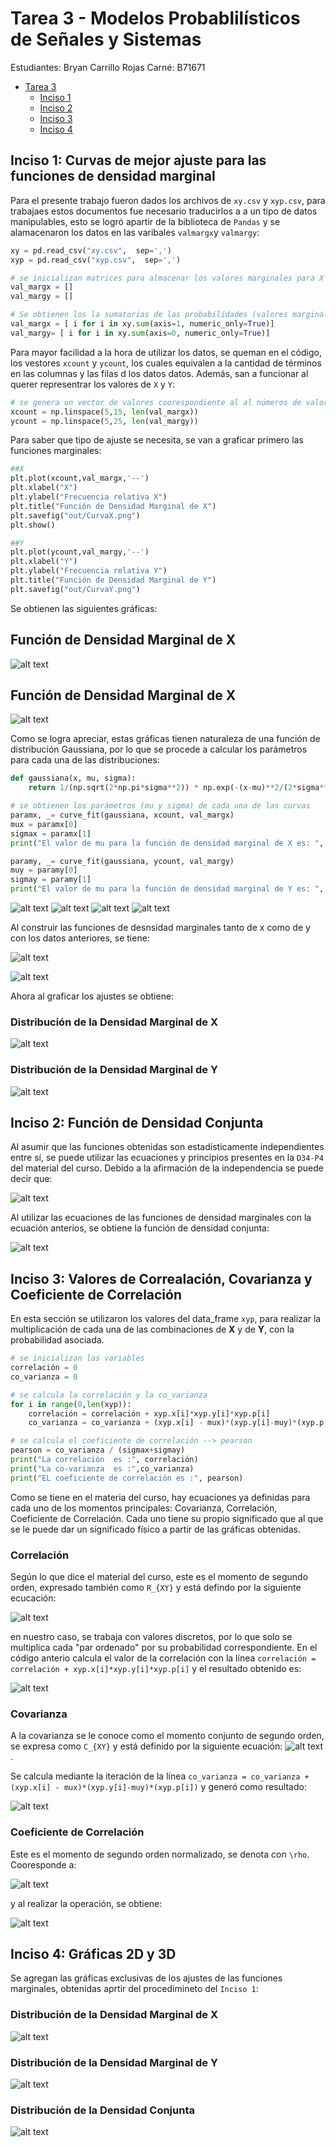 # Tarea 3 - Modelos Probablilísticos de Señales y Sistemas

Estudiantes: Bryan Carrillo Rojas
Carné: B71671

- [Tarea 3](#tarea3)
  - [Inciso 1](#inciso_1)
  - [Inciso 2](#inciso_2)
  - [Inciso 3](#inciso_3)
  - [Inciso 4](#inciso_4)


## Inciso 1: Curvas de mejor ajuste para las funciones de densidad marginal
Para el presente trabajo fueron dados los archivos de `xy.csv` y `xyp.csv`,  para trabajaes estos documentos fue necesario traducirlos a a un tipo de datos manipulables, esto se logró apartir de la biblioteca de `Pandas` y se alamacenaron los datos en las varibales `valmargx`y `valmargy`:

``` python
xy = pd.read_csv("xy.csv",  sep=',')
xyp = pd.read_csv("xyp.csv",  sep=',')

# se inicializan matrices para almacenar los valores marginales para X y Y
val_margx = []
val_margy = []

# Se obtienen los la sumatorias de las probabilidades (valores marginales)
val_margx = [ i for i in xy.sum(axis=1, numeric_only=True)]
val_margy= [ i for i in xy.sum(axis=0, numeric_only=True)]
 ```
 Para mayor facilidad a la hora de utilizar los datos, se queman en el código, los vestores `xcount` y `ycount`, los cuales equivalen a la cantidad de términos en las columnas y las filas d los datos datos. Además, san a funcionar al querer representrar los valores de `X` y `Y`:

 ```python
# se genera un vector de valores coorespondiente al al números de valores marginales obtenidos
xcount = np.linspace(5,15, len(val_margx))
ycount = np.linspace(5,25, len(val_margy))
```

Para saber que tipo de ajuste se necesita, se van a graficar primero las funciones marginales:
 ```python
##X
plt.plot(xcount,val_margx,'--')
plt.xlabel("X")
plt.ylabel("Frecuencia relativa X")
plt.title("Función de Densidad Marginal de X")
plt.savefig("out/CurvaX.png")
plt.show()

##Y
plt.plot(ycount,val_margy,'--')
plt.xlabel("Y")
plt.ylabel("Frecuencia relativa Y")
plt.title("Función de Densidad Marginal de Y")
plt.savefig("out/CurvaY.png")
```

Se obtienen las siguientes gráficas:
## Función de Densidad Marginal de X
![alt text](https://github.com/bryancr1818/Tarea3/blob/master/out/CurvaX.png) 
## Función de Densidad Marginal de X
![alt text](https://github.com/bryancr1818/Tarea3/blob/master/out/CurvaY.png) 

Como se logra apreciar, estas gráficas tienen naturaleza de una función de distribución Gaussiana, por lo que se procede a calcular los parámetros para cada una de las distribuciones:

```python
def gaussiana(x, mu, sigma):
    return 1/(np.sqrt(2*np.pi*sigma**2)) * np.exp(-(x-mu)**2/(2*sigma**2))

# se obtienen los parámetros (mu y sigma) de cada una de las curvas
paramx, _= curve_fit(gaussiana, xcount, val_margx)
mux = paramx[0]
sigmax = paramx[1]
print("El valor de mu para la función de densidad marginal de X es: ", mux, " y el valor de sigma es: ", sigmax)

paramy, _= curve_fit(gaussiana, ycount, val_margy)
muy = paramy[0]
sigmay = paramy[1]
print("El valor de mu para la función de densidad marginal de Y es: ", muy, " y el valor de sigma es: ", sigmay)
```
![alt text](https://github.com/bryancr1818/Tarea3/blob/master/ecauciones/1.gif) 
![alt text](https://github.com/bryancr1818/Tarea3/blob/master/ecauciones/2.gif) 
![alt text](https://github.com/bryancr1818/Tarea3/blob/master/ecauciones/3.gif) 
![alt text](https://github.com/bryancr1818/Tarea3/blob/master/ecauciones/4.gif) 

Al construir las funciones de desnsidad marginales tanto de x como de y con los datos anteriores, se tiene:

![alt text](https://github.com/bryancr1818/Tarea3/blob/master/out/conjx.png) 

![alt text](https://github.com/bryancr1818/Tarea3/blob/master/out/conjy.png) 


Ahora al graficar los ajustes se obtiene:
### Distribución de la Densidad Marginal de X
![alt text](https://github.com/bryancr1818/Tarea3/blob/master/out/AjusteX.png) 

### Distribución de la Densidad Marginal de Y
![alt text](https://github.com/bryancr1818/Tarea3/blob/master/out/AjusteY.png) 

## Inciso 2: Función de Densidad Conjunta
Al asumir que las funciones obtenidas son estadísticamente independientes entre sí, se puede utilizar las ecuaciones y principios presentes en la `D34-P4` del material del curso. Debido a la afirmación de la independencia se puede decir que:

![alt text](https://github.com/bryancr1818/Tarea3/blob/master/ecauciones/inde1.gif)

Al utilizar las ecuaciones de las funciones de densidad marginales con la ecuación anterios, se obtiene la función de densidad conjunta:

![alt text](https://github.com/bryancr1818/Tarea3/blob/master/out/conjxy.png) 


## Inciso 3: Valores de Correalación, Covarianza y Coeficiente de Correlación
En esta sección se utilizaron los valores del data_frame `xyp`, para realizar la multiplicación de cada una de las combinaciones de **X** y de **Y**, con la probabilidad asociada.

```python
# se inicializan las variables
correlación = 0
co_varianza = 0

# se calcula la correlación y la co_varianza 
for i in range(0,len(xyp)):
    correlación = correlación + xyp.x[i]*xyp.y[i]*xyp.p[i]
    co_varianza = co_varianza + (xyp.x[i] - mux)*(xyp.y[i]-muy)*(xyp.p[i])

# se calcula el coeficiente de correlación --> pearson
pearson = co_varianza / (sigmax+sigmay)
print("La correlación  es :", correlación)
print("La co-varianza  es :",co_varianza)
print("EL coeficiente de correlación es :", pearson)
```
Como se tiene en el materia del curso, hay ecuaciones ya definidas para cada uno de los momentos principales: Covarianza, Correlación, Coeficiente de Correlación. Cada uno tiene su propio significado que al que se le puede dar un significado físico a partir de las gráficas obtenidas.

### Correlación
Según lo que dice el material del curso, este es el momento de segundo orden, expresado también como `R_{XY}` y  está defindo por la siguiente ecucación:

![alt text](https://github.com/bryancr1818/Tarea3/blob/master/ecauciones/correlación.gif)

en nuestro caso, se trabaja con valores discretos, por lo que solo se multiplica cada "par ordenado" por su probabilidad correspondiente. En el código anterio calcula el valor de la correlación con la línea `correlación = correlación + xyp.x[i]*xyp.y[i]*xyp.p[i]` y el resultado obtenido es:

![alt text](https://github.com/bryancr1818/Tarea3/blob/master/ecauciones/correlación_res.gif)

### Covarianza
A la covarianza se le conoce como el momento conjunto de segundo orden, se expresa como `C_{XY}` y está definido por la siguiente ecuación:
![alt text](https://github.com/bryancr1818/Tarea3/blob/master/ecauciones/covarianza.gif).

Se calcula mediante la iteración de la línea `co_varianza = co_varianza + (xyp.x[i] - mux)*(xyp.y[i]-muy)*(xyp.p[i])` y generó como resultado:

![alt text](https://github.com/bryancr1818/Tarea3/blob/master/ecauciones/covarianza_res.gif)

### Coeficiente de Correlación
Este es el momento de segundo orden normalizado, se denota con `\rho`. Cooresponde a:

![alt text](https://github.com/bryancr1818/Tarea3/blob/master/ecauciones/pearson.gif)

y al realizar la operación, se obtiene:

![alt text](https://github.com/bryancr1818/Tarea3/blob/master/ecauciones/pearson_res.gif)

## Inciso 4: Gráficas 2D y 3D
Se agregan las gráficas exclusivas de los ajustes de las funciones marginales, obtenidas aprtir del procedimineto del ``Inciso 1``:

### Distribución de la Densidad Marginal de X
![alt text](https://github.com/bryancr1818/Tarea3/blob/master/out/AjusteXX.png) 

### Distribución de la Densidad Marginal de Y
![alt text](https://github.com/bryancr1818/Tarea3/blob/master/out/AjusteYY.png) 

### Distribución de la Densidad Conjunta
![alt text](https://github.com/bryancr1818/Tarea3/blob/master/out/Distribución_conjunta.png) 






